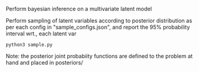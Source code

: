 Perform bayesian inference on a multivariate latent model

Perform sampling of latent variables according to posterior distribution as per each config in "sample_configs.json", and report the 95% probability interval wrt., each latent var
```
python3 sample.py
```

Note: the posterior joint probabiity functions are defined to the problem at hand and placed in posteriors/
